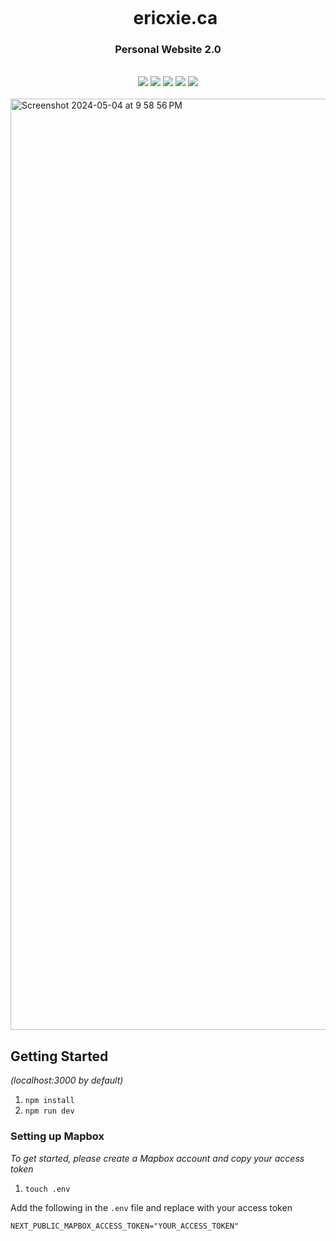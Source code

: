 <div align="center">
    <div id="user-content-toc">
      <ul>
        <summary>
          <a href="https://ericxie.ca/">
              <h1 style="display: inline-block; margin-bottom:0px">ericxie.ca</h1>
          </a>
        </summary>
      </ul>
    </div>
    <h3>Personal Website 2.0</h3>
    <br>
    <img src="https://img.shields.io/badge/Next-black?style=for-the-badge&logo=next.js&logoColor=white"/>
    <img src="https://img.shields.io/badge/Typescript-%2320232a.svg?style=for-the-badge&logo=typescript&logoColor=blue"/>
    <img src="https://img.shields.io/badge/Framer-black?style=for-the-badge&logo=framer&logoColor=blue"/>
    <img src="https://img.shields.io/badge/tailwindcss-%2338B2AC.svg?style=for-the-badge&logo=tailwind-css&logoColor=white"/>
    <img src="https://img.shields.io/badge/Vercel-000000.svg?style=for-the-badge&logo=Vercel&logoColor=white"/>
    <br><br>
</div>

<img width="1490" alt="Screenshot 2024-05-04 at 9 58 56 PM" src="https://github.com/ericcxie/ericxie.ca/assets/66566975/d2d2374e-a3ff-471b-8a14-fb9ed5044bac">

## Getting Started

_(localhost:3000 by default)_

1. `npm install`
1. `npm run dev`

### Setting up Mapbox

_To get started, please create a Mapbox account and copy your access token_

1. `touch .env`

Add the following in the `.env` file and replace with your access token

```
NEXT_PUBLIC_MAPBOX_ACCESS_TOKEN="YOUR_ACCESS_TOKEN"
```
